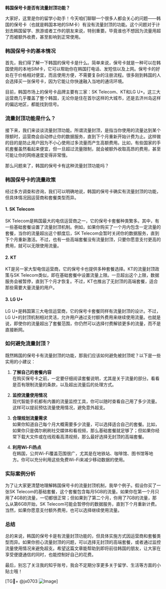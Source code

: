 **韩国保号卡是否有流量封顶功能？**

大家好，这里是你的留学小助手！今天咱们聊聊一个很多人都会关心的问题——韩国的保号卡（也就是韩国本地的SIM卡）有没有流量封顶的功能。这个问题对于计划去韩国留学、旅游或者工作的朋友来说，特别重要。毕竟谁也不想因为流量用超了而被额外收费，甚至影响到正常使用。

### 韩国保号卡的基本情况

首先，我们得了解一下韩国的保号卡是什么。简单来说，保号卡就是一种可以在韩国使用的本地SIM卡，它可以帮助你在韩国打电话、发短信以及上网。保号卡的好处在于价格相对便宜，而且使用方便，不需要复杂的注册流程。很多刚到韩国的人会选择买一张保号卡，因为它能让你快速融入当地的通讯环境。

目前，韩国市场上的保号卡品牌主要有三家：SK Telecom、KT和LG U+。这三大运营商几乎覆盖了整个韩国，无论你是住在首尔这样的大城市，还是去济州岛这样的偏远地区，都能找到信号。

### 流量封顶功能是什么？

接下来，我们来谈谈流量封顶功能。所谓流量封顶，是指当你使用的流量达到某个限额时，运营商会自动停止你的数据服务，直到下个月重新开始计费为止。这样做的目的是防止用户因为不小心使用过多流量而产生高额费用。比如，有些国家的手机套餐虽然看起来便宜，但一旦超过流量限制，就会被额外收取高昂的费用，甚至可能让你的网络速度变得非常慢。

那么问题来了，韩国的保号卡有这种流量封顶功能吗？

### 韩国保号卡的流量政策

经过多方调查和咨询，我们可以明确地说，韩国的保号卡确实有流量封顶的功能，但具体情况因运营商和套餐类型而异。

#### 1. **SK Telecom**
SK Telecom是韩国最大的电信运营商之一，它的保号卡套餐种类繁多。其中，有一些基础套餐设置了流量封顶机制。例如，如果你购买了一个月内包含一定流量的套餐，当你的流量超出这个额度后，SK Telecom会暂时关闭你的数据服务，直到下个月重新激活。不过，也有一些高端套餐没有流量封顶，只要你愿意支付更高的费用，就可以无限使用流量。

#### 2. **KT**
KT是另一家大型电信运营商，它的保号卡也提供多种套餐选择。KT的流量封顶政策与SK Telecom类似，即在基础套餐中设置流量上限。一旦超出这个上限，数据服务会被暂停，直到下个月才恢复。不过，KT也推出了无封顶的高端套餐，适合那些需要大量流量的用户。

#### 3. **LG U+**
LG U+是韩国第三大电信运营商，它的保号卡套餐同样有流量封顶的设计。不过，LG U+的封顶机制相对灵活，允许用户通过支付额外费用来继续使用流量。也就是说，即使你的流量超出了套餐范围，你仍然可以选择付费解锁更多的流量，而不是直接断网。

### 如何避免流量封顶？

既然韩国的保号卡有流量封顶的功能，那我们应该如何避免被封顶呢？以下是一些实用的小建议：

1. **了解自己的套餐内容**  
   在购买保号卡之前，一定要仔细阅读套餐说明，尤其是关于流量的部分。看看是否有限制流量的条款，以及超出流量后的处理方式。

2. **监控流量使用情况**  
   现代智能手机都有内置的流量监控工具，你可以随时查看自己用了多少流量。这样可以提前预估流量使用情况，避免意外超支。

3. **合理规划流量需求**  
   如果你知道自己每个月大概需要多少流量，可以选择适合自己的套餐。比如，如果你只是偶尔刷刷社交媒体和看视频，那么基础套餐就足够了；但如果你经常下载大文件或在线观看高清视频，那么最好选择无封顶的高端套餐。

4. **利用Wi-Fi热点**  
   在韩国，公共Wi-Fi覆盖范围很广，尤其是在地铁站、咖啡馆、图书馆等地方。你可以充分利用这些免费Wi-Fi来减少移动数据的使用。

### 实际案例分析

为了让大家更清楚地理解韩国保号卡的流量封顶机制，我举个例子。假设你买了一张SK Telecom的基础套餐，这个套餐包含每月5GB的流量。如果你在第一个月只用了4GB的流量，一切都很正常；但如果到了第二个月，你用了7GB的流量，那么从第6GB开始，SK Telecom可能会暂停你的数据服务，直到下个月重新计费。当然，如果你愿意支付额外费用，也可以选择继续使用流量。

### 总结

总的来说，韩国的保号卡是有流量封顶功能的，但具体实施方式因运营商和套餐类型而异。如果你担心流量封顶的问题，可以选择无封顶的高端套餐，或者通过监控流量使用情况来避免超支。希望这篇文章能帮助到即将前往韩国的朋友，让大家在享受便捷通信的同时，也能控制好自己的花费。

最后，别忘了关注我的知乎账号，我会不定期分享更多关于留学、生活等方面的小贴士哦！

[TG💪+ @jx0703 ![Image](https://github.com/user-attachments/assets/dbca1d08-cadb-493c-b0ec-ad6f7a83f270)]
